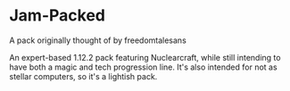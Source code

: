 # Jam-Packed
A pack originally thought of by freedomtalesans

An expert-based 1.12.2 pack featuring Nuclearcraft, while still intending to have both a magic and tech progression line.
It's also intended for not as stellar computers, so it's a lightish pack.